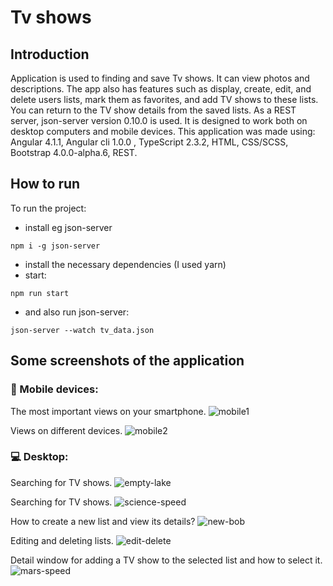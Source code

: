 # Tv shows
## Introduction
Application is used to finding and save Tv shows. It can view photos and descriptions. The app also has features such as display, create, edit, and delete users lists, mark them as favorites, and add TV shows to these lists. You can return to the TV show details from the saved lists. As a REST server, json-server version 0.10.0 is used. It is designed to work both on desktop computers and mobile devices. This application was made using: Angular 4.1.1, Angular cli 1.0.0 , TypeScript 2.3.2, HTML, CSS/SCSS, Bootstrap 4.0.0-alpha.6, REST.
## How to run
To run the project:
* install eg json-server
```
npm i -g json-server
```
* install the necessary dependencies (I used yarn)
* start:
```
npm run start
```
* and also run json-server:
```
json-server --watch tv_data.json
```
## Some screenshots of the application
### :iphone: Mobile devices: 

The most important views on your smartphone.
![mobile1](https://cloud.githubusercontent.com/assets/5839775/26264919/e5f2c31e-3cde-11e7-8c28-2f332dde64a2.jpg)

Views on different devices.
![mobile2](https://cloud.githubusercontent.com/assets/5839775/26264950/0a0b7692-3cdf-11e7-9df5-80555d66fb09.jpg)

### :computer: Desktop:

Searching for TV shows.
![empty-lake](https://cloud.githubusercontent.com/assets/5839775/26264419/0f0e83e8-3cdd-11e7-9482-d770487de8b8.jpg)

Searching for TV shows.
![science-speed](https://cloud.githubusercontent.com/assets/5839775/26264771/477b813a-3cde-11e7-85be-9c42708bffc9.jpg)

How to create a new list and view its details?
![new-bob](https://cloud.githubusercontent.com/assets/5839775/26264888/c6e517b0-3cde-11e7-81a9-d84eaadc15df.jpg)

Editing and deleting lists.
![edit-delete](https://cloud.githubusercontent.com/assets/5839775/26264861/a73a642e-3cde-11e7-8aac-4adb60a2fb76.jpg)

Detail window for adding a TV show to the selected list and how to select it.
![mars-speed](https://cloud.githubusercontent.com/assets/5839775/26264974/3b5be920-3cdf-11e7-83e2-f71106cbcccf.jpg)